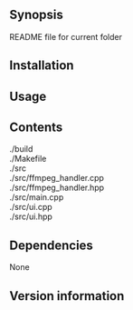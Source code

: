 ## Synopsis

README file for current folder

## Installation

## Usage

## Contents

./build  
./Makefile  
./src  
./src/ffmpeg_handler.cpp  
./src/ffmpeg_handler.hpp  
./src/main.cpp  
./src/ui.cpp  
./src/ui.hpp  

## Dependencies

None

## Version information
